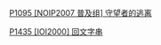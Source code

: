 [P1095 [NOIP2007 普及组] 守望者的逃离](https://www.luogu.com.cn/problem/P1095)

[P1435 [IOI2000] 回文字串](https://www.luogu.com.cn/problem/P1435)
